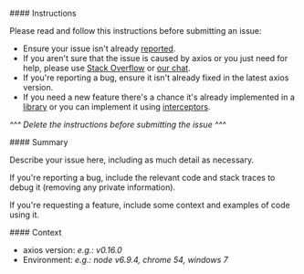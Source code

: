 <!-- Click "Preview" for a more readable version -->

#### Instructions

Please read and follow this instructions before submitting an issue:

- Ensure your issue isn't already [reported](https://github.com/mzabriskie/axios/issues?utf8=%E2%9C%93&q=is%3Aissue).
- If you aren't sure that the issue is caused by axios or you just need for help, please use [Stack Overflow](https://stackoverflow.com/questions/tagged/axios) or [our chat](https://gitter.im/mzabriskie/axios).
- If you're reporting a bug, ensure it isn't already fixed in the latest axios version.
- If you need a new feature there's a chance it's already implemented in a [library](https://github.com/mzabriskie/axios/blob/master/ECOSYSTEM.md) or you can implement it using [interceptors](https://github.com/mzabriskie/axios#interceptors).

*^^^ Delete the instructions before submitting the issue ^^^*

#### Summary

Describe your issue here, including as much detail as necessary.

If you're reporting a bug, include the relevant code and stack traces to debug it (removing any private information).

If you're requesting a feature, include some context and examples of code using it.

#### Context

- axios version: *e.g.: v0.16.0*
- Environment: *e.g.: node v6.9.4, chrome 54, windows 7*
